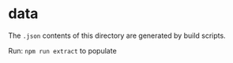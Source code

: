 # data

The `.json` contents of this directory are generated by build scripts.

Run: `npm run extract` to populate